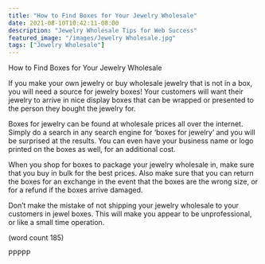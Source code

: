```yaml
---
title: "How to Find Boxes for Your Jewelry Wholesale"
date: 2021-08-10T10:42:11-08:00
description: "Jewelry Wholesale Tips for Web Success"
featured_image: "/images/Jewelry Wholesale.jpg"
tags: ["Jewelry Wholesale"]
---
```


How to Find Boxes for Your Jewelry Wholesale

If you make your own jewelry or buy wholesale 
jewelry that is not in a box, you will need a source 
for jewelry boxes! Your customers will want their 
jewelry to arrive in nice display boxes that can be 
wrapped or presented to the person they bought 
the jewelry for. 

Boxes for jewelry can be found at wholesale prices 
all over the internet. Simply do a search in any 
search engine for ‘boxes for jewelry’ and you will be 
surprised at the results. You can even have your 
business name or logo printed on the boxes as 
well, for an additional cost.

When you shop for boxes to package your jewelry 
wholesale in, make sure that you buy in bulk for the 
best prices. Also make sure that you can return the 
boxes for an exchange in the event that the boxes 
are the wrong size, or for a refund if the boxes arrive 
damaged.

Don’t make the mistake of not shipping your jewelry
 wholesale to your customers in jewel boxes. This 
will make you appear to be unprofessional, or like a 
small time operation.

(word count 185)

PPPPP

